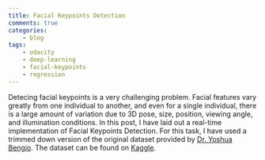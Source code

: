 ```yaml
---
title: Facial Keypoints Detection
comments: true
categories:
    - blog
tags: 
    - udacity
    - deep-learning
    - facial-keypoints
    - regression
---
```

Detecing facial keypoints is a very challenging problem. Facial features vary greatly from one individual to another, and even for a single individual, there is a large amount of variation due to 3D pose, size, position, viewing angle, and illumination conditions. In this post, I have laid out a real-time implementation of Facial Keypoints Detection. For this task, I have used a trimmed down version of the original dataset provided by [Dr. Yoshua Bengio](https://yoshuabengio.org/). The dataset can be found on [Kaggle](https://www.kaggle.com/c/facial-keypoints-detection/overview). 